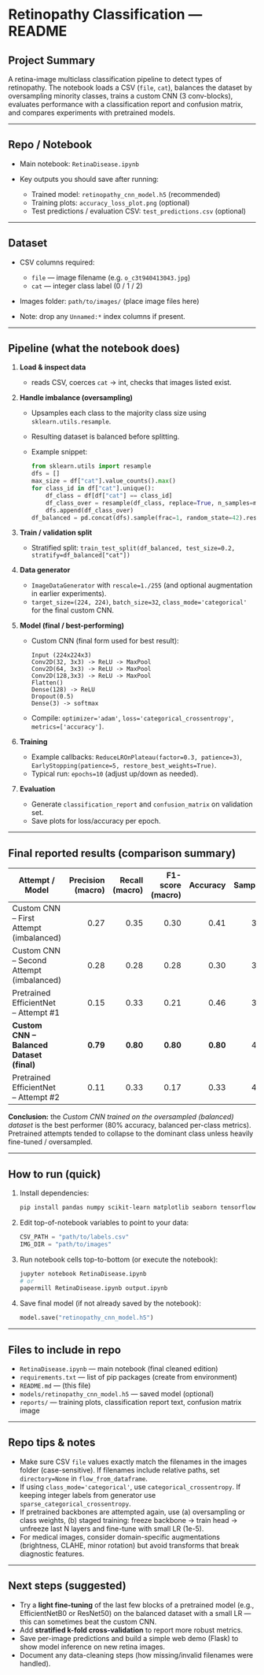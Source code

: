# Retinopathy Classification — README

## Project Summary

A retina-image multiclass classification pipeline to detect types of retinopathy. The notebook loads a CSV (`file`, `cat`), balances the dataset by oversampling minority classes, trains a custom CNN (3 conv-blocks), evaluates performance with a classification report and confusion matrix, and compares experiments with pretrained models.

---

## Repo / Notebook

* Main notebook: `RetinaDisease.ipynb`
* Key outputs you should save after running:

  * Trained model: `retinopathy_cnn_model.h5` (recommended)
  * Training plots: `accuracy_loss_plot.png` (optional)
  * Test predictions / evaluation CSV: `test_predictions.csv` (optional)

---

## Dataset

* CSV columns required:

  * `file` — image filename (e.g. `o_c3t940413043.jpg`)
  * `cat` — integer class label (0 / 1 / 2)
* Images folder: `path/to/images/` (place image files here)
* Note: drop any `Unnamed:*` index columns if present.

---

## Pipeline (what the notebook does)

1. **Load & inspect data**

   * reads CSV, coerces `cat` → int, checks that images listed exist.
2. **Handle imbalance (oversampling)**

   * Upsamples each class to the majority class size using `sklearn.utils.resample`.
   * Resulting dataset is balanced before splitting.
   * Example snippet:

     ```python
     from sklearn.utils import resample
     dfs = []
     max_size = df["cat"].value_counts().max()
     for class_id in df["cat"].unique():
         df_class = df[df["cat"] == class_id]
         df_class_over = resample(df_class, replace=True, n_samples=max_size, random_state=42)
         dfs.append(df_class_over)
     df_balanced = pd.concat(dfs).sample(frac=1, random_state=42).reset_index(drop=True)
     ```
3. **Train / validation split**

   * Stratified split: `train_test_split(df_balanced, test_size=0.2, stratify=df_balanced["cat"])`
4. **Data generator**

   * `ImageDataGenerator` with `rescale=1./255` (and optional augmentation in earlier experiments).
   * `target_size=(224, 224)`, `batch_size=32`, `class_mode='categorical'` for the final custom CNN.
5. **Model (final / best-performing)**

   * Custom CNN (final form used for best result):

     ```
     Input (224x224x3)
     Conv2D(32, 3x3) -> ReLU -> MaxPool
     Conv2D(64, 3x3) -> ReLU -> MaxPool
     Conv2D(128,3x3) -> ReLU -> MaxPool
     Flatten()
     Dense(128) -> ReLU
     Dropout(0.5)
     Dense(3) -> softmax
     ```
   * Compile: `optimizer='adam'`, `loss='categorical_crossentropy'`, `metrics=['accuracy']`.
6. **Training**

   * Example callbacks: `ReduceLROnPlateau(factor=0.3, patience=3)`, `EarlyStopping(patience=5, restore_best_weights=True)`.
   * Typical run: `epochs=10` (adjust up/down as needed).
7. **Evaluation**

   * Generate `classification_report` and `confusion_matrix` on validation set.
   * Save plots for loss/accuracy per epoch.

---

## Final reported results (comparison summary)

| Attempt / Model                           | Precision (macro) | Recall (macro) | F1-score (macro) | Accuracy | Samples |
| ----------------------------------------- | ----------------: | -------------: | ---------------: | -------: | ------: |
| Custom CNN – First Attempt (imbalanced)   |              0.27 |           0.35 |             0.30 |     0.41 |     353 |
| Custom CNN – Second Attempt (imbalanced)  |              0.28 |           0.28 |             0.28 |     0.30 |     353 |
| Pretrained EfficientNet – Attempt #1      |              0.15 |           0.33 |             0.21 |     0.46 |     353 |
| **Custom CNN – Balanced Dataset (final)** |          **0.79** |       **0.80** |         **0.80** | **0.80** |     487 |
| Pretrained EfficientNet – Attempt #2      |              0.11 |           0.33 |             0.17 |     0.33 |     487 |

**Conclusion:** the *Custom CNN trained on the oversampled (balanced) dataset* is the best performer (80% accuracy, balanced per-class metrics). Pretrained attempts tended to collapse to the dominant class unless heavily fine-tuned / oversampled.

---

## How to run (quick)

1. Install dependencies:

   ```bash
   pip install pandas numpy scikit-learn matplotlib seaborn tensorflow
   ```
2. Edit top-of-notebook variables to point to your data:

   ```python
   CSV_PATH = "path/to/labels.csv"
   IMG_DIR = "path/to/images"
   ```
3. Run notebook cells top-to-bottom (or execute the notebook):

   ```bash
   jupyter notebook RetinaDisease.ipynb
   # or
   papermill RetinaDisease.ipynb output.ipynb
   ```
4. Save final model (if not already saved by the notebook):

   ```python
   model.save("retinopathy_cnn_model.h5")
   ```

---

## Files to include in repo

* `RetinaDisease.ipynb` — main notebook (final cleaned edition)
* `requirements.txt` — list of pip packages (create from environment)
* `README.md` — (this file)
* `models/retinopathy_cnn_model.h5` — saved model (optional)
* `reports/` — training plots, classification report text, confusion matrix image

---

## Repo tips & notes

* Make sure CSV `file` values exactly match the filenames in the images folder (case-sensitive). If filenames include relative paths, set `directory=None` in `flow_from_dataframe`.
* If using `class_mode='categorical'`, use `categorical_crossentropy`. If keeping integer labels from generator use `sparse_categorical_crossentropy`.
* If pretrained backbones are attempted again, use (a) oversampling or class weights, (b) staged training: freeze backbone → train head → unfreeze last N layers and fine-tune with small LR (1e-5).
* For medical images, consider domain-specific augmentations (brightness, CLAHE, minor rotation) but avoid transforms that break diagnostic features.

---

## Next steps (suggested)

* Try a **light fine-tuning** of the last few blocks of a pretrained model (e.g., EfficientNetB0 or ResNet50) on the balanced dataset with a small LR — this can sometimes beat the custom CNN.
* Add **stratified k-fold cross-validation** to report more robust metrics.
* Save per-image predictions and build a simple web demo (Flask) to show model inference on new retina images.
* Document any data-cleaning steps (how missing/invalid filenames were handled).
